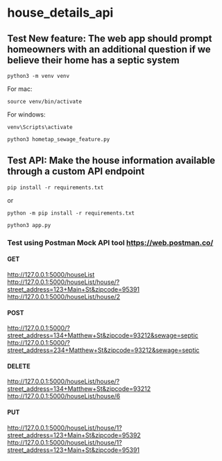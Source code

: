 # house_details_api

## Test New feature: The web app should prompt homeowners with an additional question if we believe their home has a septic system

```
python3 -m venv venv
```
For mac:
```
source venv/bin/activate 
```
For windows: 
```
venv\Scripts\activate 
```
```
python3 hometap_sewage_feature.py
```

## Test API: Make the house information available through a custom API endpoint
```
pip install -r requirements.txt
```
or
```
python -m pip install -r requirements.txt
```

```
python3 app.py
```

### Test using Postman Mock API tool  https://web.postman.co/

#### GET
http://127.0.0.1:5000/houseList \
http://127.0.0.1:5000/houseList/house/?street_address=123+Main+St&zipcode=95391 \
http://127.0.0.1:5000/houseList/house/2
#### POST
http://127.0.0.1:5000/?street_address=134+Matthew+St&zipcode=93212&sewage=septic \
http://127.0.0.1:5000/?street_address=234+Matthew+St&zipcode=93212&sewage=septic
#### DELETE
http://127.0.0.1:5000/houseList/house/?street_address=134+Matthew+St&zipcode=93212 \
http://127.0.0.1:5000/houseList/house/6
#### PUT
http://127.0.0.1:5000/houseList/house/1?street_address=123+Main+St&zipcode=95392 \
http://127.0.0.1:5000/houseList/house/1?street_address=123+Main+St&zipcode=95391

















